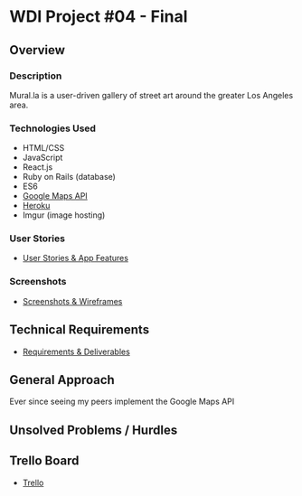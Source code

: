 # WDI Project #04 - Final

## Overview 

### Description
Mural.la is a user-driven gallery of street art around the greater Los Angeles area. 

### Technologies Used
- HTML/CSS
- JavaScript
- React.js
- Ruby on Rails (database)
- ES6
- [Google Maps API](https://developers.google.com/maps/documentation/javascript/tutorial)
- [Heroku](https://afternoon-plains-60826.herokuapp.com/places)
- Imgur (image hosting)

### User Stories 
- [User Stories & App Features](/userstories.md)

### Screenshots
- [Screenshots & Wireframes](/wireframes.md)

## Technical Requirements
- [Requirements & Deliverables](/deliverables.md)

## General Approach
Ever since seeing my peers implement the Google Maps API 

## Unsolved Problems / Hurdles

## Trello Board

- [Trello](https://trello.com/b/KE4cXxEq/wdi-project-04)

